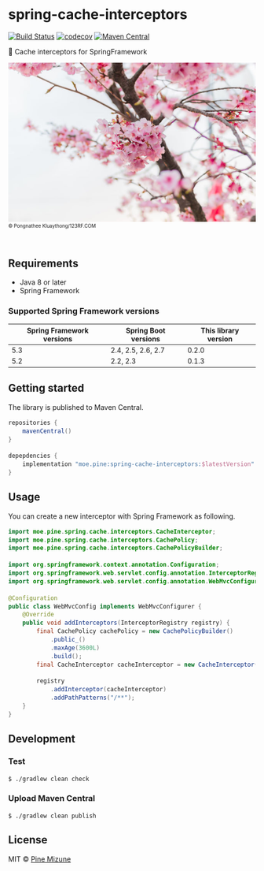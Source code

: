 # spring-cache-interceptors
[![Build Status](https://travis-ci.com/pine/spring-cache-interceptors.svg?branch=master)](https://travis-ci.com/pine/spring-cache-interceptors)
[![codecov](https://codecov.io/gh/pine/spring-cache-interceptors/branch/master/graph/badge.svg)](https://codecov.io/gh/pine/spring-cache-interceptors)
[![Maven Central](https://img.shields.io/maven-central/v/moe.pine/spring-cache-interceptors)](https://search.maven.org/artifact/moe.pine/spring-cache-interceptors)

:herb: Cache interceptors for SpringFramework

![](images/resized.jpg)<br>
<sup><sup>&copy; Pongnathee Kluaythong/123RF.COM</sup></sup>
<br>
<br>

## Requirements

- Java 8 or later
- Spring Framework

### Supported Spring Framework versions

|Spring Framework versions|Spring Boot versions|This library version|
|-------------------------|--------------------|--------------------|
|5.3                      |2.4, 2.5, 2.6, 2.7  |0.2.0               |
|5.2                      |2.2, 2.3            |0.1.3               |

## Getting started
The library is published to Maven Central.

```gradle
repositories {
    mavenCentral()
}

depepdencies {
    implementation "moe.pine:spring-cache-interceptors:$latestVersion"
}
```

## Usage
You can create a new interceptor with Spring Framework as following.

```java
import moe.pine.spring.cache.interceptors.CacheInterceptor;
import moe.pine.spring.cache.interceptors.CachePolicy;
import moe.pine.spring.cache.interceptors.CachePolicyBuilder;

import org.springframework.context.annotation.Configuration;
import org.springframework.web.servlet.config.annotation.InterceptorRegistry;
import org.springframework.web.servlet.config.annotation.WebMvcConfigurer;

@Configuration
public class WebMvcConfig implements WebMvcConfigurer {
    @Override
    public void addInterceptors(InterceptorRegistry registry) {
        final CachePolicy cachePolicy = new CachePolicyBuilder()
            .public_()
            .maxAge(3600L)
            .build();
        final CacheInterceptor cacheInterceptor = new CacheInterceptor(cachePolicy);

        registry
            .addInterceptor(cacheInterceptor)
            .addPathPatterns("/**");
    }
}
```


## Development
### Test

```
$ ./gradlew clean check
```

### Upload Maven Central

```
$ ./gradlew clean publish
```

## License

MIT &copy; [Pine Mizune](https://profile.pine.moe)
